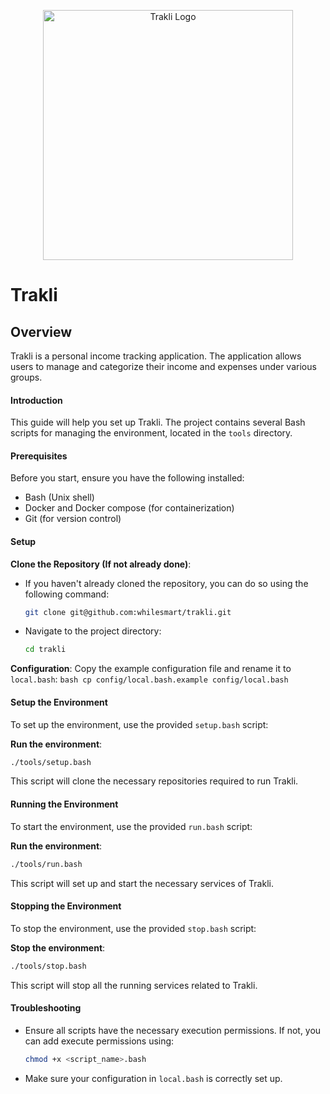 <p align="center"><a href="#" target="_blank"><img src="https://raw.githubusercontent.com/whilemsart/trakli/master/logo.svg" width="400" alt="Trakli Logo"></a></p>

# Trakli

## Overview

Trakli is a personal income tracking application. The application allows users to manage and categorize their income and expenses under various groups.


#### Introduction

This guide will help you set up Trakli. The project contains several Bash scripts for managing the environment, located in the `tools` directory.

#### Prerequisites

Before you start, ensure you have the following installed:
- Bash (Unix shell)
- Docker and Docker compose (for containerization)
- Git (for version control)

#### Setup

**Clone the Repository (If not already done)**:
   - If you haven't already cloned the repository, you can do so using the following command:
     ```bash
     git clone git@github.com:whilesmart/trakli.git
     ```
   - Navigate to the project directory:
     ```bash
     cd trakli
     ```

**Configuration**:
   Copy the example configuration file and rename it to `local.bash`:
     ```bash
     cp config/local.bash.example config/local.bash
     ```

#### Setup the Environment

To set up the environment, use the provided `setup.bash` script:

**Run the environment**:
   ```bash
   ./tools/setup.bash
   ```
This script will clone the necessary repositories required to run Trakli.

#### Running the Environment

To start the environment, use the provided `run.bash` script:

**Run the environment**:
   ```bash
   ./tools/run.bash
   ```
   This script will set up and start the necessary services of Trakli.

#### Stopping the Environment

To stop the environment, use the provided `stop.bash` script:

**Stop the environment**:
   ```bash
   ./tools/stop.bash
   ```
   This script will stop all the running services related to Trakli.

#### Troubleshooting

- Ensure all scripts have the necessary execution permissions. If not, you can add execute permissions using:
  ```bash
  chmod +x <script_name>.bash
  ```
- Make sure your configuration in `local.bash` is correctly set up.